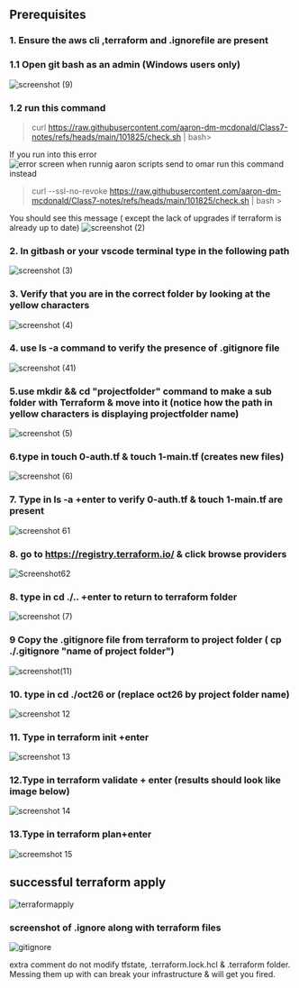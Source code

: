 
## Prerequisites
### 1. Ensure  the aws cli ,terraform and .ignorefile are present
### 1.1 Open git bash as an admin (Windows users only)
![screenshot (9)](./hw6pictures/screenshot%20(9).png)
### 1.2  run this command 
> curl https://raw.githubusercontent.com/aaron-dm-mcdonald/Class7-notes/refs/heads/main/101825/check.sh | bash>

If you run into this error ![error screen when runnig aaron scripts send to omar](file:///C:/Users/User/Documents/TheoWAF/class7/AWS/Terraform/HW6/hw6pictures/error%20screen%20when%20runnig%20aaron%20scripts%20send%20to%20omar.png)
run this command instead 
> curl --ssl-no-revoke https://raw.githubusercontent.com/aaron-dm-mcdonald/Class7-notes/refs/heads/main/101825/check.sh | bash >

You should see this message ( except the lack of upgrades if terraform is already up to date)
![screenshot (2)](./hw6pictures/screenshot%20(2).png)
### 2. In gitbash or your vscode terminal type in the following path 
![screenshot (3)](./hw6pictures/screenshot%20(3).png)

### 3. Verify that you are in the correct folder by looking at the yellow characters 
![screenshot (4)](./hw6pictures/screenshot%20(4).png)
### 4. use ls -a command to verify the presence of .gitignore file
![screenshot (41)](./hw6pictures/screenshot%20(41).png)
### 5.use mkdir && cd "projectfolder" command to make a sub folder with Terraform & move into it (notice how the path in yellow characters is displaying projectfolder name)
![screenshot (5)](./hw6pictures/screenshot%20(5).png)
### 6.type in touch  0-auth.tf &  touch 1-main.tf (creates new files)
![screenshot (6)](./hw6pictures/screenshot%20(6).png)
### 7. Type in ls -a +enter to verify 0-auth.tf &  touch 1-main.tf are present 
![screenshot 61](./hw6pictures/screenshot61.png)

### 8. go to https://registry.terraform.io/ & click browse providers
![Screenshot62](./hw6pictures/Screenshot62.png)


### 8. type in cd ./.. +enter to return to terraform folder
![screenshot (7)](./hw6pictures/screenshot%20(7).png)
### 9 Copy the .gitignore file from terraform to project folder ( cp ./.gitignore "name of project folder") 
![screenshot(11)](./hw6pictures/screenshot(11).png)
### 10. type in cd ./oct26 or (replace oct26 by project folder name)
![screenshot 12](./hw6pictures/screenshot12.png)
### 11. Type in terraform init +enter
![screenshot 13](./hw6pictures/screenshot13.png)
### 12.Type in terraform validate + enter (results should look like image below)
![screenshot 14](./hw6pictures/screenshot14.png)
### 13.Type in terraform plan+enter
![screemshot 15](./hw6pictures/screemshot15.png)

## successful terraform apply
![terraformapply](./hw6pictures/terraformapply.png)

### screenshot of .ignore along with terraform files
![gitignore](./hw6pictures/gitignore.png)


extra comment do not modify tfstate,  .terraform.lock.hcl & .terraform folder. Messing them up with can break your infrastructure & will get you fired.









  
